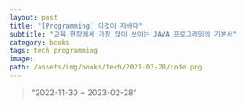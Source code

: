 ```yaml
---
layout: post
title: "[Programming] 이것이 자바다"
subtitle: "교육 현장에서 가장 많이 쓰이는 JAVA 프로그래밍의 기본서"
category: books
tags: tech programming
image:
path: /assets/img/books/tech/2021-03-28/code.png
---
```


> “2022-11-30 ~ 2023-02-28”